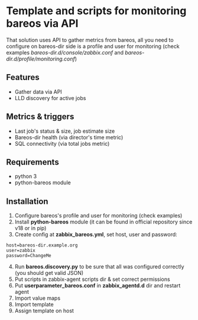 # Template and scripts for monitoring bareos via API
That solution uses API to gather metrics from bareos, all you need to configure on bareos-dir side is a profile and user for monitoring (check examples *bareos-dir.d/console/zabbix.conf* and *bareos-dir.d/profile/monitoring.conf*)
## Features
* Gather data via API
* LLD discovery for active jobs
## Metrics & triggers
* Last job's status & size, job estimate size
* Bareos-dir health (via director's time metric)
* SQL connectivity (via total jobs metric)
## Requirements
* python 3
* python-bareos module
## Installation
1. Configure bareos's profile and user for monitoring (check examples)
2. Install **python-bareos** module (it can be found in official repository since v18 or in pip)
3. Create config at **zabbix_bareos.yml**, set host, user and password:
```
host=bareos-dir.example.org
user=zabbix
password=ChangeMe
```
4. Run **bareos.discovery.py** to be sure that all was configured correctly (you should get valid JSON)
5. Put scripts in zabbix-agent scripts dir & set correct permissions
6. Put **userparameter_bareos.conf** in **zabbix_agentd.d** dir and restart agent
7. Import value maps
8. Import template
9. Assign template on host
